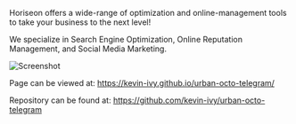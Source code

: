 Horiseon offers a wide-range of optimization and online-management tools to take your business to the next level!

We specialize in Search Engine Optimization, Online Reputation Management, and Social Media Marketing.

![Screenshot](github.com/kevin-ivy/urban-octo-telegram/assets/images/Screenshot.png)

Page can be viewed at: https://kevin-ivy.github.io/urban-octo-telegram/

Repository can be found at: https://github.com/kevin-ivy/urban-octo-telegram
